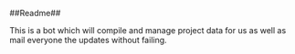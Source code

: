 ##Readme##

This is a bot which will compile and manage project data for us as well as mail everyone the updates without failing.




